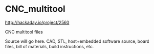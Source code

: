 CNC_multitool
=============
http://hackaday.io/project/2560

CNC multitool files

Source will go here.  CAD, STL, host+embedded software source, board files, bill of materials, build instructions, etc.
